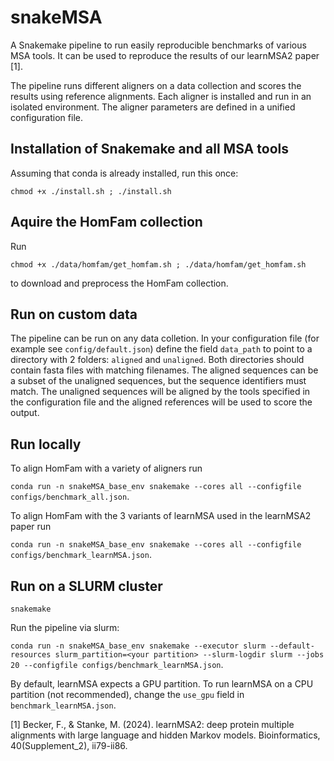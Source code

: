 # snakeMSA

A Snakemake pipeline to run easily reproducible benchmarks of various MSA tools. It can be used to reproduce the results of our learnMSA2 paper [1].

The pipeline runs different aligners on a data collection and scores the results using reference alignments. Each aligner is installed and run in an isolated environment. The aligner parameters are defined in a unified configuration file.


## Installation of Snakemake and all MSA tools 

Assuming that conda is already installed, run this once:

`chmod +x ./install.sh ; ./install.sh`


## Aquire the HomFam collection

Run

`chmod +x ./data/homfam/get_homfam.sh ; ./data/homfam/get_homfam.sh`

to download and preprocess the HomFam collection.


## Run on custom data

The pipeline can be run on any data colletion. In your configuration file (for example see `config/default.json`) define the field `data_path` to point to a directory with 2 folders: `aligned` and `unaligned`. Both directories should contain fasta files with matching filenames. The aligned sequences can be a subset of the unaligned sequences, but the sequence identifiers must match. The unaligned sequences will be aligned by the tools specified in the configuration file and the aligned references will be used to score the output.


## Run locally

To align HomFam with a variety of aligners run

`conda run -n snakeMSA_base_env snakemake --cores all --configfile configs/benchmark_all.json`.

To align HomFam with the 3 variants of learnMSA used in the learnMSA2 paper run

`conda run -n snakeMSA_base_env snakemake --cores all --configfile configs/benchmark_learnMSA.json`.


## Run on a SLURM cluster

`snakemake`

Run the pipeline via slurm:

`conda run -n snakeMSA_base_env snakemake --executor slurm --default-resources slurm_partition=<your partition> --slurm-logdir slurm --jobs 20 --configfile configs/benchmark_learnMSA.json`.

By default, learnMSA expects a GPU partition. To run learnMSA on a CPU partition (not recommended), change the `use_gpu` field in `benchmark_learnMSA.json`.



[1] Becker, F., & Stanke, M. (2024). learnMSA2: deep protein multiple alignments with large language and hidden Markov models. Bioinformatics, 40(Supplement_2), ii79-ii86.
